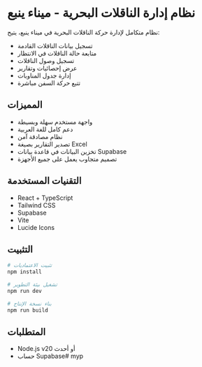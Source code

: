 # نظام إدارة الناقلات البحرية - ميناء ينبع

نظام متكامل لإدارة حركة الناقلات البحرية في ميناء ينبع، يتيح:

- تسجيل بيانات الناقلات القادمة
- متابعة حالة الناقلات في الانتظار
- تسجيل وصول الناقلات
- عرض إحصائيات وتقارير
- إدارة جدول المناوبات
- تتبع حركة السفن مباشرة

## المميزات

- واجهة مستخدم سهلة وبسيطة
- دعم كامل للغة العربية
- نظام مصادقة آمن
- تصدير التقارير بصيغة Excel
- تخزين البيانات في قاعدة بيانات Supabase
- تصميم متجاوب يعمل على جميع الأجهزة

## التقنيات المستخدمة

- React + TypeScript
- Tailwind CSS
- Supabase
- Vite
- Lucide Icons

## التثبيت

```bash
# تثبيت الاعتماديات
npm install

# تشغيل بيئة التطوير
npm run dev

# بناء نسخة الإنتاج
npm run build
```

## المتطلبات

- Node.js v20 أو أحدث
- حساب Supabase#   m y p  
 